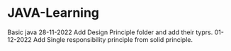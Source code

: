 # JAVA-Learning
Basic java 
28-11-2022 Add Design Principle folder and add their typrs.
01-12-2022 Add Single responsibility principle from solid principle. 
